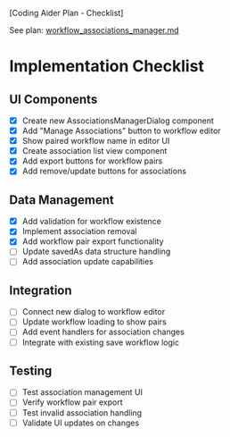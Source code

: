 [Coding Aider Plan - Checklist]

See plan: [workflow_associations_manager.md](workflow_associations_manager_checklist)

# Implementation Checklist

## UI Components
- [x] Create new AssociationsManagerDialog component
- [x] Add "Manage Associations" button to workflow editor
- [x] Show paired workflow name in editor UI
- [x] Create association list view component
- [x] Add export buttons for workflow pairs
- [x] Add remove/update buttons for associations

## Data Management
- [x] Add validation for workflow existence
- [x] Implement association removal
- [x] Add workflow pair export functionality
- [ ] Update savedAs data structure handling
- [ ] Add association update capabilities

## Integration
- [ ] Connect new dialog to workflow editor
- [ ] Update workflow loading to show pairs
- [ ] Add event handlers for association changes
- [ ] Integrate with existing save workflow logic

## Testing
- [ ] Test association management UI
- [ ] Verify workflow pair export
- [ ] Test invalid association handling
- [ ] Validate UI updates on changes
